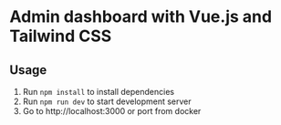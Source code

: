 # Admin dashboard with Vue.js and Tailwind CSS

## Usage
1. Run `npm install` to install dependencies
2. Run `npm run dev` to start development server
3. Go to http://localhost:3000 or port from docker
